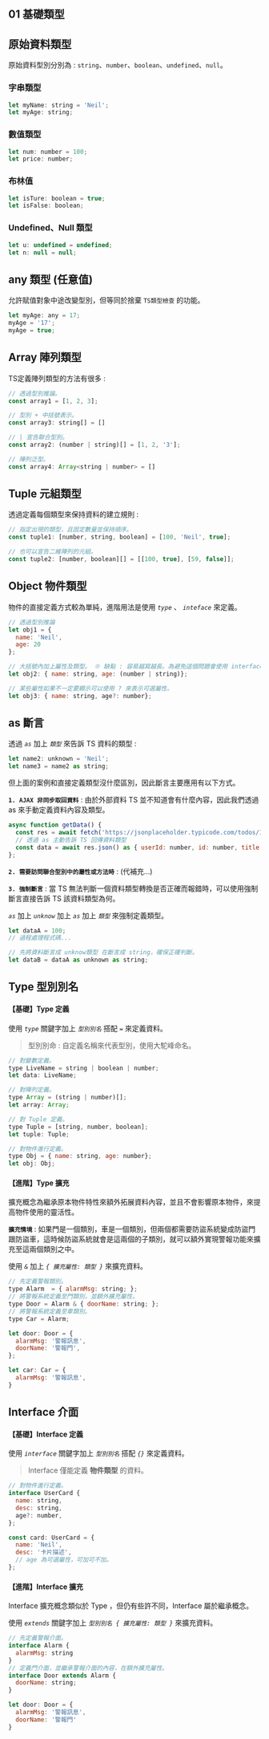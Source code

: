 01 基礎類型
---

## 原始資料類型

原始資料型別分別為 : `string`、`number`、`boolean`、`undefined`、`null`。

### 字串類型

```js
let myName: string = 'Neil';
let myAge: string;
```

### 數值類型

```js
let num: number = 100;
let price: number;
```

### 布林值

```js
let isTure: boolean = true;
let isFalse: boolean;
```

### Undefined、Null 類型

```js
let u: undefined = undefined;
let n: null = null;
```

## any 類型 (任意值)

允許賦值對象中途改變型別，但等同於捨棄 `TS類型檢查` 的功能。

```js
let myAge: any = 17;
myAge = '17';
myAge = true;
```

## Array 陣列類型

TS定義陣列類型的方法有很多 :

```js
// 透過型別推論。
const array1 = [1, 2, 3];

// 型別 + 中括號表示。
const array3: string[] = []

// | 宣告聯合型別。
const array2: (number | string)[] = [1, 2, '3'];

// 陣列泛型。
const array4: Array<string | number> = []
```

## Tuple 元組類型

透過定義每個類型來保持資料的建立規則 :

```js
// 指定出現的類型，且固定數量並保持順序。
const tuple1: [number, string, boolean] = [100, 'Neil', true];

// 也可以宣告二維陣列的元組。
const tuple2: [number, boolean][] = [[100, true], [59, false]];
```

## Object 物件類型

物件的直接定義方式較為單純，進階用法是使用 *`type`* 、 *`inteface`* 來定義。

```js
// 透過型別推論
let obj1 = {
  name: 'Neil', 
  age: 20
};

// 大括號內加上屬性及類型。 ※ 缺點 : 容易越寫越長。為避免這個問題會使用 interface 來定義。
let obj2: { name: string, age: (number | string)};

// 某些屬性如果不一定要顯示可以使用 ? 來表示可選屬性。
let obj3: { name: string, age?: number};
```

## as 斷言

透過 *`as`* 加上 *`類型`* 來告訴 TS 資料的類型 :

```js
let name2: unknown = 'Neil';
let name3 = name2 as string;
```

但上面的案例和直接定義類型沒什麼區別，因此斷言主要應用有以下方式。

**`1. AJAX 非同步取回資料`** : 由於外部資料 TS 並不知道會有什麼內容，因此我們透過 as 來手動定義資料內容及類型。

```js
async function getData() {
  const res = await fetch('https://jsonplaceholder.typicode.com/todos/1');
  // 透過 as 主動告訴 TS 回傳資料類型
  const data = await res.json() as { userId: number, id: number, title: string, completed: boolean};
};
```

**`2. 需要訪問聯合型別中的屬性或方法時`** : (代補充...)

**`3. 強制斷言`** : 當 TS 無法判斷一個資料類型轉換是否正確而報錯時，可以使用強制斷言直接告訴 TS 該資料類型為何。

*`as`* 加上 *`unknow`* 加上 *`as`* 加上 *`類型`* 來強制定義類型。

```js
let dataA = 100;
// 過程處理程式碼...

// 先將資料斷言成 unknow類型 在斷言成 string，確保正確判斷。
let dataB = dataA as unknown as string;
```

## Type 型別別名

#### 【基礎】Type 定義

使用 *`type`* 關鍵字加上 *`型別別名`* 搭配 *`=`* 來定義資料。

> 型別別命 : 自定義名稱來代表型別，使用大駝峰命名。

```js
// 對變數定義。
type LiveName = string | boolean | number;
let data: LiveName;

// 對陣列定義。
type Array = (string | number)[];
let array: Array;

// 對 Tuple 定義。
type Tuple = [string, number, boolean];
let tuple: Tuple;

// 對物件進行定義。
type Obj = { name: string, age: number};
let obj: Obj;
```

#### 【進階】Type 擴充

擴充概念為繼承原本物件特性來額外拓展資料內容，並且不會影響原本物件，來提高物件使用的靈活性。

**`擴充情境`** : 如果門是一個類別，車是一個類別，但兩個都需要防盜系統變成防盜門跟防盜車，這時候防盜系統就會是這兩個的子類別，就可以額外實現警報功能來擴充至這兩個類別之中。

使用 *`&`* 加上 *`{ 擴充屬性: 類型 }`* 來擴充資料。

```js
// 先定義警報類別。
type Alarm  = { alarmMsg: string; };
// 將警報系統定義至門類別，並額外擴充屬性。
type Door = Alarm & { doorName: string; };
// 將警報系統定義至車類別。
type Car = Alarm;

let door: Door = {
  alarmMsg: '警報訊息',
  doorName: '警報門',
};

let car: Car = {
  alarmMsg: '警報訊息',
}
```

## Interface 介面

#### 【基礎】Interface 定義

使用 *`interface`* 關鍵字加上 *`型別別名`* 搭配 *`{}`* 來定義資料。

> Interface 僅能定義 **物件類型** 的資料。

```js
// 對物件進行定義。
interface UserCard {
  name: string,
  desc: string,
  age?: number,
};

const card: UserCard = {
  name: 'Neil',
  desc: '卡片描述',
  // age 為可選屬性，可加可不加。
};
```

#### 【進階】Interface 擴充

Interface 擴充概念類似於 Type ，但仍有些許不同，Interface 屬於繼承概念。

使用 *`extends`* 關鍵字加上 *`型別別名 { 擴充屬性: 類型 }`* 來擴充資料。

```js
// 先定義警報介面。
interface Alarm {
  alarmMsg: string
}
// 定義門介面，並繼承警報介面的內容，在額外擴充屬性。
interface Door extends Alarm {
  doorName: string;
}

let door: Door = {
  alarmMsg: '警報訊息',
  doorName: '警報門'
}
```